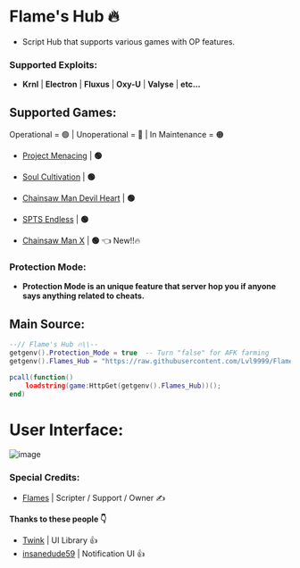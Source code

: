# Flame's Hub 🔥

- Script Hub that supports various games with OP features.

### Supported Exploits:

- **Krnl** | **Electron** | **Fluxus** | **Oxy-U** | **Valyse** | **etc...**

## Supported Games:

Operational = 🟢 | Unoperational = 🔴 | In Maintenance = 🟠

- [Project Menacing](https://www.roblox.com/games/5910449407/Project-Menacing) | **🟢**

- [Soul Cultivation](https://www.roblox.com/games/12454097560/Soul-Cultivation) | **🟢**

- [Chainsaw Man Devil Heart](https://www.roblox.com/games/11345435986/Chainsaw-Man-Devils-Heart)  | **🟢**

- [SPTS Endless](https://www.roblox.com/games/12603365593/SPTS-Endless) | **🟢**

- [Chainsaw Man X](https://www.roblox.com/games/13566086428/KATANA-DEVIL-Chainsaw-Man-X) | **🟢**  👈 New!!🔥

### Protection Mode:
- **Protection Mode is an unique feature that server hop you if anyone says anything related to cheats.**

## Main Source:

```lua
--// Flame's Hub 🔥\\--
getgenv().Protection_Mode = true  -- Turn "false" for AFK farming
getgenv().Flames_Hub = "https://raw.githubusercontent.com/Lvl9999/Flames/main/Source";

pcall(function()
    loadstring(game:HttpGet(getgenv().Flames_Hub))();
end)
```

# User Interface:
![image](https://github.com/Lvl9999/Flames/assets/123672448/9250a851-734c-4862-8b99-6506443c307a)

### Special Credits:
- [Flames](https://discord.com/users/656455297979908106) | Scripter / Support / Owner ✍️

**Thanks to these people 👇**
- [Twink](https://v3rmillion.net/member.php?action=profile&uid=1078854) | UI Library 👍
- [insanedude59](https://github.com/insanedude59) | Notification UI 👍
